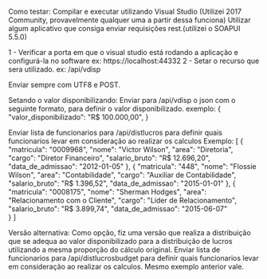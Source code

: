 Como testar:
Compilar e executar utilizando Visual Studio (Utilizei 2017 Community, provavelmente qualquer uma a partir dessa funciona)
Utilizar algum aplicativo que consiga enviar requisições rest.(utilizei o SOAPUI 5.5.0)

1 - Verificar a porta em que o visual studio está rodando a aplicação e configurá-la no software ex: https://localhost:44332
2 - Setar o recurso que sera utilizado. ex: /api/vdisp

Enviar sempre com UTF8 e POST.

Setando o valor disponibilizando:
Enviar para /api/vdisp o json com o seguinte formato, para definir o valor disponibilizado.
exemplo:
	{
	   "valor_disponibilizado": "R$ 100.000,00",
	}


Enviar lista de funcionarios para /api/distlucros para definir quais funcionarios levar em consideração ao realizar os calculos	
Exemplo:
[
	{
		   "matricula": "0009968",
		   "nome": "Victor Wilson",
		   "area": "Diretoria",
		   "cargo": "Diretor Financeiro",
		   "salario_bruto": "R$ 12.696,20",
		   "data_de_admissao": "2012-01-05"
	},
	{      "matricula": "448",
		   "nome": "Flossie Wilson",
		   "area": "Contabilidade",
		   "cargo": "Auxiliar de Contabilidade",
		   "salario_bruto": "R$ 1.396,52",
		   "data_de_admissao": "2015-01-01"
	},
	{      "matricula": "0008175",
		   "nome": "Sherman Hodges",
		   "area": "Relacionamento com o Cliente",
		   "cargo": "Líder de Relacionamento",
		   "salario_bruto": "R$ 3.899,74",
		   "data_de_admissao": "2015-06-07"     
	}
]

Versão alternativa:
Como opção, fiz uma versão que realiza a distribuição que se adequa ao valor disponibilizado para a distribuição de lucros utilizando a mesma proporção do cálculo original.
Enviar lista de funcionarios para /api/distlucrosbudget para definir quais funcionarios levar em consideração ao realizar os calculos. Mesmo exemplo anterior vale.

